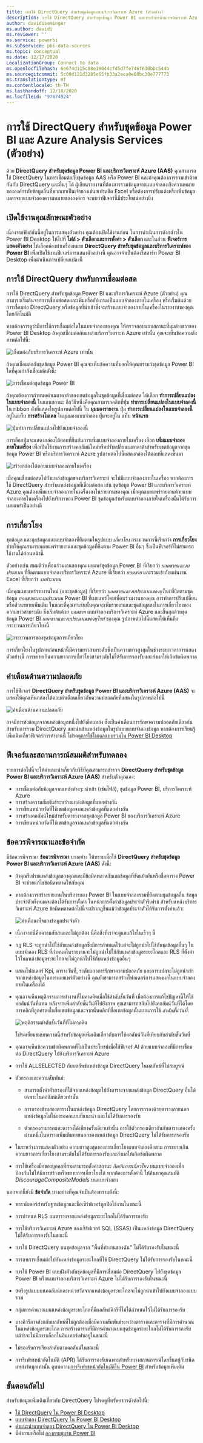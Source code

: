 ```yaml
---
title: การใช้ DirectQuery สำหรับชุดข้อมูลและบริการวิเคราะห์ Azure (ตัวอย่าง)
description: การใช้ DirectQuery สำหรับชุดข้อมูล Power BI และารบริการด้านการวิเคราะห์ Azure (ตัวอย่าง)
author: davidiseminger
ms.author: davidi
ms.reviewer: ''
ms.service: powerbi
ms.subservice: pbi-data-sources
ms.topic: conceptual
ms.date: 12/17/2020
LocalizationGroup: Connect to data
ms.openlocfilehash: 6e674d115c08e19044cfd5d7fe746f630bbc544b
ms.sourcegitcommit: 5c09d121d3205e65fb33a2eca0e60bc30e777773
ms.translationtype: HT
ms.contentlocale: th-TH
ms.lasthandoff: 12/18/2020
ms.locfileid: "97674924"
---
```

# <a name="using-directquery-for-power-bi-datasets-and-azure-analysis-services-preview"></a>การใช้ DirectQuery สำหรับชุดข้อมูล Power BI และ Azure Analysis Services (ตัวอย่าง)


ด้วย **DirectQuery สำหรับชุดข้อมูล Power BI และบริการวิเคราะห์ Azure (AAS)** คุณสามารถใช้ DirectQuery ในการเชื่อมต่อกับชุดข้อมูล AAS หรือ Power BI และถ้าคุณต้องการรวมเข้าด้วยกันกับ DirectQuery และอื่นๆ ได้ ผู้เขียนรายงานที่ต้องการรวมข้อมูลจากแบบจำลองเชิงความหมายขององค์กรกับข้อมูลอื่นที่พวกเขาเป็นเจ้าของเช่นสเปรดชีต Excel หรือต้องการปรับแต่งหรือเพิ่มข้อมูลเมตาจากแบบจำลองความหมายขององค์กร จะพบว่าฟีเจอร์นี้มีประโยชน์อย่างยิ่ง

## <a name="enable-the-preview-feature"></a>เปิดใช้งานคุณลักษณะตัวอย่าง

เนื่องจากฟังก์ชันนี้อยู่ในการแสดงตัวอย่าง คุณต้องเปิดใช้งานก่อน ในการดำเนินการดังกล่าวใน Power BI Desktop ให้ไปที่ **ไฟล์ > ตัวเลือกและการตั้งค่า > ตัวเลือก** และในส่วน **ฟีเจอร์การแสดงตัวอย่าง** ให้เลือกช่องทำเครื่องหมาย **DirectQuery สำหรับชุดข้อมูลและบริการวิเคราะห์ของ Power BI** เพื่อเปิดใช้งานฟีเจอร์การแสดงตัวอย่างนี้ คุณอาจจำเป็นต้องรีสตาร์ท Power BI Desktop เพื่อดำเนินการเปลี่ยนแปลงนี้

## <a name="using-directquery-for-live-connections"></a>การใช้ DirectQuery สำหรับการเชื่อมต่อสด

การใช้ DirectQuery สำหรับชุดข้อมูล Power BI และบริการวิเคราะห์ Azure (ตัวอย่าง) คุณสามารถเริ่มต้นจากการเชื่อมต่อสดและเพิ่มหรืออัปเกรดเป็นแบบจำลองภายในเครื่อง หรือเริ่มต้นด้วยการเชื่อมต่อ DirectQuery หรือข้อมูลที่นำเข้าซึ่งจะสร้างแบบจำลองภายในเครื่องในรายงานของคุณโดยอัตโนมัติ

หากต้องการดูว่ามีการใช้การเชื่อมต่อใดในแบบจำลองของคุณ ให้ตรวจสอบแถบสถานะที่มุมล่างขวาของ Power BI Desktop ถ้าคุณเชื่อมต่อกับแหล่งบริการวิเคราะห์ Azure  เท่านั้น คุณจะเห็นข้อความดังภาพต่อไปนี้:

![เชื่อมต่อกับบริการวิเคราะห์ Azure เท่านั้น](media/desktop-directquery-datasets-azure-analysis-services/directquery-datasets-01.png)

ถ้าคุณเชื่อมต่อกับชุดข้อมูล Power BI คุณจะเห็นข้อความที่บอกให้คุณทราบว่าชุดข้อมูล Power BI ใดที่คุณกำลังเชื่อมต่อดังนี้:

![การเชื่อมต่อชุดข้อมูล Power BI](media/desktop-directquery-datasets-azure-analysis-services/directquery-datasets-01b.png)

ถ้าคุณต้องการกำหนดค่าเมตาดาต้าของเขตข้อมูลในชุดข้อมูลที่เชื่อมต่อสด ให้เลือก **ทำการเปลี่ยนแปลงในแบบจำลองนี้** ในแถบสถานะ อีกวิธีหนึ่งคือคุณสามารถคลิกที่ปุ่ม **ทำการเปลี่ยนแปลงในแบบจำลองนี้** ใน ribbon ดังที่แสดงในรูปภาพต่อไปนี้ ใน **มุมมองรายงาน** ปุ่ม **ทำการเปลี่ยนแปลงในแบบจำลองนี้** อยู่ในแท็บ **การสร้างโมเดล** ในมุมมองแบบจำลอง ปุ่มจะอยู่ใน แท็บ **หน้าแรก**

![ปุ่มทำการเปลี่ยนแปลงไปยังแบบจำลองนี้](media/desktop-directquery-datasets-azure-analysis-services/directquery-datasets-02.png)

การเลือกปุ่มจะแสดงกล่องโต้ตอบที่ยืนยันการเพิ่มแบบจำลองภายในเครื่อง เลือก **เพิ่มแบบจำลองภายในเครื่อง** เพื่อเปิดใช้งานการสร้างคอลัมน์ใหม่หรือปรับเปลี่ยนเมตาดาต้าสำหรับเขตข้อมูลจากชุดข้อมูล Power BI หรือบริการวิเคราะห์ Azure รูปภาพต่อไปนี้แสดงกล่องโต้ตอบที่แสดงขึ้นมา 

![สร้างกล่องโต้ตอบแบบจำลองภายในเครื่อง](media/desktop-directquery-datasets-azure-analysis-services/directquery-datasets-03.png)

เมื่อคุณเชื่อมต่อสดไปยังแหล่งข้อมูลของบริการวิเคราะห์ จะไม่มีแบบจำลองภายในเครื่อง หากต้องการใช้ DirectQuery สำหรับแหล่งข้อมูลที่เชื่อมต่อสด เช่น ชุดข้อมูล Power BI และบริการวิเคราะห์ Azure คุณต้องเพิ่มแบบจำลองภายในเครื่องลงในรายงานของคุณ เมื่อคุณเผยแพร่รายงานด้วยแบบจำลองภายในเครื่องไปยังบริการของ Power BI ชุดข้อมูลสำหรับแบบจำลองภายในเครื่องนั้นได้รับการเผยแพร่เป็นอย่างดี

## <a name="chaining"></a>การเกี่ยวโยง

ชุดข้อมูล และชุดข้อมูลและแบบจำลองที่ยึดตามในรูปแบบ *เกี่ยวโยง* กระบวนการนี้เรียกว่า **การเกี่ยวโยง** ช่วยให้คุณสามารถเผยแพร่รายงานและชุดข้อมูลที่ยึดตาม Power BI อื่นๆ ซึ่งเป็นฟีเจอร์ที่ไม่สามารถใช้งานได้ก่อนหน้านี้

ตัวอย่างเช่น สมมติว่าเพื่อนร่วมงานของคุณเผยแพร่ชุดข้อมูล Power BI ที่เรียกว่า *ยอดขายและงบประมาณ* ที่ยึดตามแบบจำลองบริการวิเคราะห์ Azure ที่เรียกว่า *ยอดขาย* และรวมเข้ากับแผ่นงาน Excel ที่เรียกว่า *งบประมาณ*

เมื่อคุณเผยแพร่รายงานใหม่ (และชุดข้อมูล) ที่เรียกว่า *ยอดขายและงบประมาณของยุโรป* ที่ยึดตามชุดข้อมูล *ยอดขายและงบประมาณ* Power BI ที่เผยแพร่โดยเพื่อนร่วมงานของคุณ การทำการปรับเปลี่ยนหรือส่วนขยายเพิ่มเติม ในขณะที่คุณทำเช่นนั้นคุณจะเพิ่มรายงานและชุดข้อมูลลงในการเกี่ยวโยงของความยาวสามระดับ ซึ่งเริ่มต้นด้วย *ยอดขาย* แบบจำลองบริการวิเคราะห์ Azure และสิ้นสุดด้วยชุดข้อมูล Power BI *ยอดขายและงบประมาณของยุโรป* ของคุณ รูปภาพต่อไปนี้แสดงให้เห็นถึงกระบวนการเกี่ยวโยงนี้

![กระบวนการของชุดข้อมูลการเกี่ยวโยง](media/desktop-directquery-datasets-azure-analysis-services/directquery-datasets-04.png)

การเกี่ยวโยงในรูปภาพก่อนหน้านี้มีความยาวสามระดับซึ่งเป็นความยาวสูงสุดในช่วงระยะเวลาการแสดงตัวอย่างนี้ การขยายเกินความยาวการเกี่ยวโยงสามระดับไม่ได้รับการรองรับและส่งผลให้เกิดข้อผิดพลาด

## <a name="security-warning"></a>คำเตือนด้านความปลอดภัย

การใช้ฟีเจอร์ **DirectQuery สำหรับชุดข้อมูล Power BI และบริการวิเคราะห์ Azure (AAS)** จะแสดงให้คุณเห็นกล่องโต้ตอบคำเตือนเกี่ยวกับความปลอดภัยที่แสดงในรูปภาพต่อไปนี้

![คำเตือนด้านความปลอดภัย](media/desktop-directquery-datasets-azure-analysis-services/directquery-datasets-05.png)

อาจมีการส่งข้อมูลจากแหล่งข้อมูลหนึ่งไปยังอีกแหล่ง ซึ่งเป็นคำเตือนการรักษาความปลอดภัยเดียวกันสำหรับการรวม DirectQuery และนำเข้าแหล่งข้อมูลในรูปแบบแบบจำลองข้อมูล หากต้องการเรียนรู้เพิ่มเติมเกี่ยวฟีเจอร์การทำงานนี้ โปรดดู[การใช้โมเดลแบบรวมใน Power BI Desktop](../transform-model/desktop-composite-models.md)

## <a name="features-and-scenarios-to-try"></a>ฟีเจอร์และสถานการณ์สมมติสำหรับทดลอง

รายการต่อไปนี้จะให้คำแนะนำเกี่ยวกับวิธีที่คุณสามารถสำรวจ **DirectQuery สำหรับชุดข้อมูล Power BI และบริการวิเคราะห์ Azure (AAS)** สำหรับตัวคุณเอง:

- การเชื่อมต่อกับข้อมูลจากแหล่งต่างๆ: นำเข้า (เช่นไฟล์), ชุดข้อมูล Power BI, บริการวิเคราะห์ Azure
- การสร้างความสัมพันธ์ระหว่างแหล่งข้อมูลที่แตกต่างกัน
- การเขียนหน่วยวัดที่ใช้เขตข้อมูลจากแหล่งข้อมูลที่แตกต่างกัน
- การสร้างคอลัมน์ใหม่สำหรับตารางจากชุดข้อมูล Power BI ของบริการวิเคราะห์ Azure
- การเขียนหน่วยวัดที่ใช้เขตข้อมูลจากแหล่งข้อมูลที่แตกต่างกัน

## <a name="considerations-and-limitations"></a>ข้อควรพิจารณาและข้อจำกัด

มีข้อควรพิจารณา **ข้อควรพิจารณา** บางอย่าง ให้ทราบเมื่อใช้ **DirectQuery สำหรับชุดข้อมูล Power BI และบริการวิเคราะห์ Azure  (AAS)** ดังนี้:

- ถ้าคุณรีเฟรชแหล่งข้อมูลของคุณและมีข้อผิดพลาดกับเขตข้อมูลที่ขัดแย้งกันหรือชื่อตาราง Power BI จะช่วยแก้ไขข้อผิดพลาดให้กับคุณ

- หากต้องการสร้างรายงานในบริการของ Power BI ในแบบจำลองรวมที่ยึดตามชุดข้อมูลอื่น ข้อมูลประจำตัวทั้งหมดจะต้องได้รับการตั้งค่า ในหน้าการตั้งค่าข้อมูลประจำตัวรีเฟรช สำหรับแหล่งบริการวิเคราะห์ Azure ข้อผิดพลาดต่อไปนี้จะปรากฏขึ้นแม้ว่าข้อมูลประจำตัวได้รับการตั้งค่าแล้ว:
    
    ![คำเตือนเท็จของข้อมูลประจำตัว](media/desktop-directquery-datasets-azure-analysis-services/directquery-datasets-06.png)
- เนื่องจากนี่คือความสับสนและไม่ถูกต้อง นี่คือสิ่งที่เราจะดูแลแก้ไขในเร็วๆ นี้

- กฎ RLS จะถูกนำไปใช้กับแหล่งข้อมูลซึ่งมีการกำหนดไว้แต่จะไม่ถูกนำไปใช้กับชุดข้อมูลอื่นๆ ในแบบจำลอง RLS ที่กำหนดในรายงานจะไม่ถูกนำไปใช้กับแหล่งข้อมูลระยะไกลและ RLS ที่ตั้งค่าไว้ในแหล่งข้อมูลระยะไกลจะไม่ถูกนำไปใช้กับแหล่งข้อมูลอื่นๆ

- แสดงโฟลเดอร์ Kpi, ตารางวันที่, ระดับแถวการรักษาความปลอดภัย และการแปลจะไม่ถูกนำเข้าจากแหล่งข้อมูลในการเผยแพร่ตัวอย่างนี้ คุณยังสามารถสร้างโฟลเดอร์การแสดงผลในแบบจำลองภายในเครื่องได้

- คุณอาจเห็นพฤติกรรมการทำงานที่ไม่คาดคิดเมื่อใช้ลำดับชั้นวันที่ เมื่อต้องการแก้ไขปัญหานี้ให้ใช้คอลัมน์วันที่แทน หลังจากเพิ่มลำดับชั้นวันที่ไปยังภาพ คุณสามารถสลับไปยังคอลัมน์วันที่ได้โดยการคลิกที่ลูกศรลงในชื่อเขตข้อมูลและจากนั้นคลิกที่ชื่อเขตข้อมูลนั้นแทนการใช้ *ลำดับชั้นวันที่*:

    ![พฤติกรรมลำดับชั้นวันที่ที่ไม่คาดคิด](media/desktop-directquery-datasets-azure-analysis-services/directquery-datasets-07.png)

    โปรดเยี่ยมชมบทความนี้สำหรับข้อมูลเพิ่มเติมเกี่ยวกับการใช้คอลัมน์วันที่เทียบกับลำดับชั้นวันที่

- คุณอาจเห็นข้อความข้อผิดพลาดที่ไม่เป็นประโยชน์เมื่อใช้ฟีเจอร์ AI ด้วยแบบจำลองที่มีการเชื่อมต่อ DirectQuery ไปยังบริการวิเคราะห์ Azure 

- การใช้ ALLSELECTED กับผลลัพธ์แหล่งข้อมูล DirectQuery ในผลลัพธ์ที่ไม่สมบูรณ์

- ตัวกรองและความสัมพันธ์:
    - สามารถตั้งค่าตัวกรองที่ใช้จากแหล่งข้อมูลไปยังตารางจากแหล่งข้อมูล DirectQuery อื่นได้เฉพาะในคอลัมน์เดียวเท่านั้น

    - การกรองข้ามสองตารางในแหล่งข้อมูล DirectQuery โดยการกรองด้วยตารางภายนอกแหล่งข้อมูลไม่ใช่การออกแบบที่แนะนำ และไม่ได้รับการรองรับ

    - ตัวกรองสามารถแตะตารางได้เพียงครั้งเดียวเท่านั้น การใช้ตัวกรองเดียวกันกับตารางสองครั้ง ผ่านหนึ่งในตารางเพิ่มเติมภายนอกของแหล่งข้อมูล DirectQuery ไม่ได้รับการสรองรับ

- ในระหว่างการแสดงตัวอย่าง ความยาวสูงสุดของการเกี่ยวโยงแบบจำลองคือสาม การขยายเกินความยาวการเกี่ยวโยงสามระดับไม่ได้รับการรองรับและส่งผลให้เกิดข้อผิดพลาด 

- การใช้เครื่องมือของบุคคลที่สามสามารถตั้งค่าสถานะ *กีดกันการเกี่ยวโยง* บนแบบจำลองเพื่อป้องกันไม่ให้มีการสร้างหรือขยายการเกี่ยวโยงได้ หากต้องการตั้งค่านี้ ให้ค้นหาคุณสมบัติ *DiscourageCompositeModels* บนแบบจำลอง 

นอกจากนี้ยังมี **ข้อจำกัด** บางอย่างที่คุณจำเป็นต้องทราบดังนี้:

- พารามิเตอร์สำหรับฐานข้อมูลและชื่อเซิร์ฟเวอร์ถูกปิดใช้งานในขณะนี้ 

- การกำหนด RLS บนตารางจากแหล่งข้อมูลระยะไกลไม่ได้รับการรองรับ

- การใช้บริการวิเคราะห์ Azure ของเซิร์ฟเวอร์ SQL (SSAS) เป็นแหล่งข้อมูล DirectQuery ไม่ได้รับการรองรับในขณะนี้ 

- การใช้ DirectQuery บนชุดข้อมูลจาก "พื้นที่ทำงานของฉัน" ไม่ได้รับรองรับในขณะนี้ 

- การลบการเชื่อมต่อไปยังแหล่งข้อมูลระยะไกลที่ใช้ DirectQuery ไม่ได้รับการรองรับในขณะนี้

- การใช้ Power BI แบบฝังตัวกับชุดข้อมูลที่มีการเชื่อมต่อ DirectQuery ไปยังชุดข้อมูล Power BI หรือแบบจำลองบริการวิเคราะห์ Azure ไม่ได้รับการรองรับในขณะนี้

- สตริงรูปแบบบนคอลัมน์และหน่วยวัดจากแหล่งข้อมูลระยะไกลจะไม่ถูกนำเข้าไปยังแบบจำลองแบบรวม

- กลุ่มการคำนวณบนแหล่งข้อมูลระยะไกลที่มีผลลัพธ์คิวรีที่ไม่ได้กำหนดไว้ไม่ได้รับการรองรับ

- บางคิวรีอาจส่งกลับผลลัพธ์ที่ไม่ถูกต้องเมื่อมีความสัมพันธ์ระหว่างตารางและตารางที่มีการคำนวณในแหล่งข้อมูลระยะไกล การสร้างตารางที่มีการคำนวณบนชุดข้อมูลระยะไกลไม่ได้รับการรองรับแม้ว่าจะไม่มีการบล็อกในอินเทอร์เฟซอยู่ในขณะนี้

- ไม่รองรับการเรียงลำดับตามคอลัมน์ในขณะนี้

- การรีเฟรชหน้าอัตโนมัติ (APR) ได้รับการรองรับเฉพาะสำหรับบางสถานการณ์โดยขึ้นอยู่กับชนิดแหล่งข้อมูลเท่านั้น ดูบทความ[การรีเฟรชหน้าอัตโนมัติใน Power BI](../create-reports/desktop-automatic-page-refresh.md) สำหรับข้อมูลเพิ่มเติม

## <a name="next-steps"></a>ขั้นตอนถัดไป

สำหรับข้อมูลเพิ่มเติมเกี่ยวกับ DirectQuery โปรดดูที่ทรัพยากรดังต่อไปนี้:

- [ใช้ DirectQuery ใน Power BI Desktop](desktop-use-directquery.md)
- [แบบจำลอง DirectQuery ใน Power BI Desktop](desktop-directquery-about.md)
- [คำแนะนำแบบจำลอง DirectQuery ใน Power BI Desktop](../guidance/directquery-model-guidance.md)
- มีคำถามหรือไม่ [ลองถามชุมชน Power BI](https://community.powerbi.com/)
